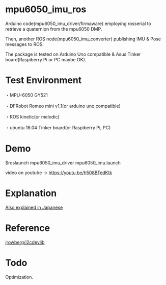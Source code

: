 # mpu6050_imu_ros

Arduino code(mpu6050_imu_driver/firmaware) employing rosserial to retrieve a quaternion from the mpu6050 DMP. 

Then, another ROS node(mpu6050_imu_converter) publishing IMU & Pose messages to ROS. 

The package is tested on Arduino Uno compatible & Asus Tinker board(Raspiberry Pi or PC maybe OK).

# Test Environment

・MPU-6050 GY521

・DFRobot Romeo mini v1.1(or arduino uno compatible)

・ROS kinetic(or melodic)

・ubuntu 18.04 Tinker board(or Raspiberry Pi, PC)

# Demo

$roslaunch mpu6050_imu_driver mpu6050_imu.launch

video on youtube -> https://youtu.be/h508BTedKtk

# Explanation

<a href="https://memo.soarcloud.com/mpu6050%e3%82%92%e3%83%ad%e3%83%9c%e3%83%83%e3%83%88%e3%81%ab%e7%b5%84%e3%81%bf%e8%be%bc%e3%82%82%e3%81%86/">Also explained in Japanese</a>

# Reference

<a href="https://github.com/jrowberg/i2cdevlib">jrowberg/i2cdevlib</a>

# Todo

Optimization.
